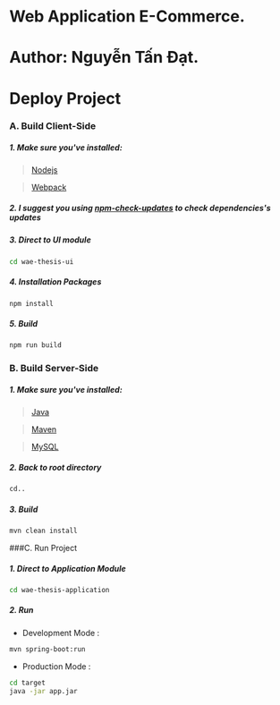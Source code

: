 # Web Application E-Commerce.
# Author: Nguyễn Tấn Đạt.
# Deploy Project
### A. Build Client-Side
##### 1. Make sure you've installed:
> [Nodejs](https://nodejs.org/en/)

> [Webpack](https://webpack.github.io/docs/installation.html)

##### 2. I suggest you using [npm-check-updates](https://www.npmjs.com/package/npm-check-updates) to check dependencies's updates

##### 3. Direct to UI module
```bash
cd wae-thesis-ui
```

##### 4. Installation Packages
```bash
npm install
```

##### 5. Build
```bash
npm run build
```

### B. Build Server-Side
##### 1. Make sure you've installed:
> [Java](http://www.oracle.com/technetwork/java/javase/downloads/index-jsp-138363.html)

> [Maven](https://maven.apache.org/)

> [MySQL](https://www.mysql.com/)

##### 2. Back to root directory
```bash
cd..
```

##### 3. Build
```bash
mvn clean install
```

###C. Run Project
##### 1. Direct to Application Module
```bash
cd wae-thesis-application
```
##### 2. Run
+ Development Mode :
```bash
mvn spring-boot:run
```
+ Production Mode : 
```bash
cd target
java -jar app.jar
```
